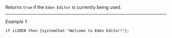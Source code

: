 Returns `true` if the `Eden Editor` is currently being used.


---
*Example 1:*
```sqf
if is3DEN then {systemChat "Welcome to Eden Editor!"};
```